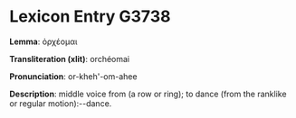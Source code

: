 # Lexicon Entry G3738

**Lemma**: ὀρχέομαι

**Transliteration (xlit)**: orchéomai

**Pronunciation**: or-kheh'-om-ahee

**Description**:
middle voice from  (a row or ring); to dance (from the ranklike or regular motion):--dance.
